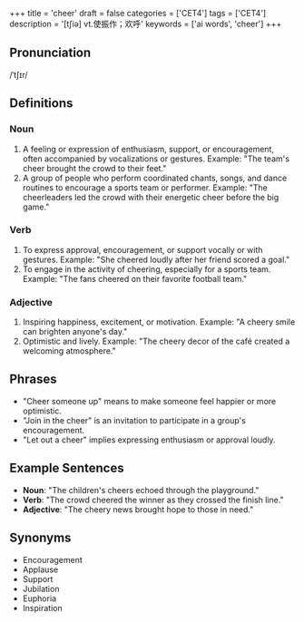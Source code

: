 +++
title = 'cheer'
draft = false
categories = ['CET4']
tags = ['CET4']
description = '[t∫iə] vt.使振作；欢呼'
keywords = ['ai words', 'cheer']
+++

## Pronunciation
/ˈtʃɪr/

## Definitions
### Noun
1. A feeling or expression of enthusiasm, support, or encouragement, often accompanied by vocalizations or gestures. Example: "The team's cheer brought the crowd to their feet."
2. A group of people who perform coordinated chants, songs, and dance routines to encourage a sports team or performer. Example: "The cheerleaders led the crowd with their energetic cheer before the big game."

### Verb
1. To express approval, encouragement, or support vocally or with gestures. Example: "She cheered loudly after her friend scored a goal."
2. To engage in the activity of cheering, especially for a sports team. Example: "The fans cheered on their favorite football team."

### Adjective
1. Inspiring happiness, excitement, or motivation. Example: "A cheery smile can brighten anyone's day."
2. Optimistic and lively. Example: "The cheery decor of the café created a welcoming atmosphere."

## Phrases
- "Cheer someone up" means to make someone feel happier or more optimistic.
- "Join in the cheer" is an invitation to participate in a group's encouragement.
- "Let out a cheer" implies expressing enthusiasm or approval loudly.

## Example Sentences
- **Noun**: "The children's cheers echoed through the playground."
- **Verb**: "The crowd cheered the winner as they crossed the finish line."
- **Adjective**: "The cheery news brought hope to those in need."

## Synonyms
- Encouragement
- Applause
- Support
- Jubilation
- Euphoria
- Inspiration
